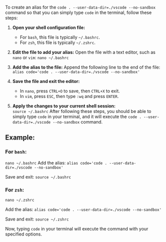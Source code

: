 To create an alias for the `code . --user-data-dir=./vscode --no-sandbox` command so that you can simply type `code` in the terminal, follow these steps:
1. **Open your shell configuration file:**
    - For `bash`, this file is typically `~/.bashrc`.
    - For `zsh`, this file is typically `~/.zshrc`.
2. **Edit the file to add your alias:** Open the file with a text editor, such as `nano` or `vim`:
    `nano ~/.bashrc`
    
3. **Add the alias to the file:** Append the following line to the end of the file:    
    `alias code='code . --user-data-dir=./vscode --no-sandbox'`
    
4. **Save the file and exit the editor:**
    - In `nano`, press `CTRL+O` to save, then `CTRL+X` to exit.
    - In `vim`, press `ESC`, then type `:wq` and press `ENTER`.
5. **Apply the changes to your current shell session:**    
    `source ~/.bashrc`
After following these steps, you should be able to simply type `code` in your terminal, and it will execute the `code . --user-data-dir=./vscode --no-sandbox` command.

## Example:
### For `bash`:
`nano ~/.bashrc`
Add the alias:
`alias code='code . --user-data-dir=./vscode --no-sandbox'`

Save and exit:
`source ~/.bashrc`

### For `zsh`:
`nano ~/.zshrc`

Add the alias:
`alias code='code . --user-data-dir=./vscode --no-sandbox'`

Save and exit:
`source ~/.zshrc`

Now, typing `code` in your terminal will execute the command with your specified options.